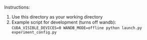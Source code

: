 Instructions:
1. Use this directory as your working directory 
2. Example script for development (turns off wandb): `CUDA_VISIBLE_DEVICES=0 WANDB_MODE=offline python launch.py experiment_config.py`